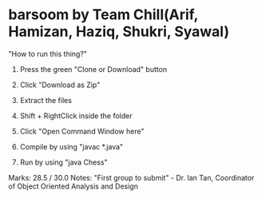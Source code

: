 # barsoom by Team Chill(Arif, Hamizan, Haziq, Shukri, Syawal)

"How to run this thing?"

1) Press the green "Clone or Download" button

2) Click "Download as Zip"

3) Extract the files

4) Shift + RightClick inside the folder

5) Click "Open Command Window here"

6) Compile by using "javac *.java"

7) Run by using "java Chess"


Marks: 28.5 / 30.0
Notes: "First group to submit" - Dr. Ian Tan, Coordinator of Object Oriented Analysis and Design
